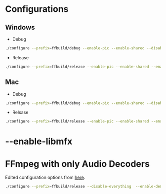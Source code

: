 # Configurations

## Windows

+ Debug
```sh
./configure --prefix=ffbuild/debug --enable-pic --enable-shared --disable-optimizations --enable-debug --disable-x86asm --extra-cflags=-g --disable-stripping --disable-doc --enable-runtime-cpudetect --disable-ptx-compression --disable-vulkan --disable-postproc --arch=x86_64 --enable-mediafoundation --toolchain=msvc
````

+ Release
```sh
./configure --prefix=ffbuild/release --enable-pic --enable-shared --enable-asm --enable-x86asm --disable-debug --enable-stripping --disable-doc --enable-runtime-cpudetect --disable-ptx-compression --disable-vulkan --disable-postproc --arch=x86_64 --enable-mediafoundation --toolchain=msvc
````

## Mac

+ Debug
```sh
./configure --prefix=ffbuild/debug --enable-pic --enable-shared --disable-optimizations --enable-debug --disable-x86asm --extra-cflags=-g --disable-stripping --disable-doc --enable-runtime-cpudetect --disable-ptx-compression --disable-vulkan --disable-postproc --arch=x86_64
````

+ Relsase
```sh
./configure --prefix=ffbuild/release --enable-pic --enable-shared --enable-asm --enable-x86asm --disable-debug --enable-stripping --disable-doc --enable-runtime-cpudetect --disable-ptx-compression --disable-vulkan --disable-postproc --arch=x86_64
````

#  --enable-libmfx 

<!-- + Debug
````
--toolchain=msvc --enable-pic --disable-doc --enable-debug --enable-runtime-cpudetect --enable-asm --enable-x86asm --target-os=win32 --enable-ffmpeg --disable-ffplay --enable-ffprobe --disable-alsa --enable-avcodec --enable-avdevice --enable-avformat --enable-avfilter --disable-postproc --enable-swresample --enable-swscale --disable-libaom --disable-libass --disable-avisynth --disable-bzlib --disable-libdav1d --disable-libfdk-aac --disable-libfontconfig --disable-libfreetype --disable-libfribidi --disable-iconv --disable-libilbc --disable-lzma --disable-libmp3lame --disable-libmodplug --disable-cuda --disable-nvenc --disable-nvdec  --disable-cuvid --disable-ffnvcodec --disable-opencl --disable-opengl --disable-libopenh264 --disable-libopenjpeg --disable-openssl --disable-libopus --disable-sdl2 --disable-libsnappy --disable-libsoxr 
--disable-libspeex --disable-libssh --disable-libtensorflow --disable-libtesseract --disable-libtheora --disable-libvorbis --disable-libvpx --disable-libwebp --disable-libx264 --disable-libx265 --disable-libxml2 --disable-zlib --disable-libsrt  --enable-cross-compile --arch=x86_64 --disable-static --enable-shared --extra-cflags=-DHAVE_UNISTD_H=0
````

+ Release
````


-->
# FFmpeg with only Audio Decoders

Edited configuration options from [here](https://github.com/mcmtroffaes/ffmpeg-msvc-build/issues/5#issuecomment-817362553).

```sh
./configure --prefix=ffbuild/release --disable-everything  --enable-demuxer=image2 --enable-demuxer=aac --enable-demuxer=ac3 --enable-demuxer=aiff --enable-demuxer=ape --enable-demuxer=asf --enable-demuxer=au --enable-demuxer=avi --enable-demuxer=flac --enable-demuxer=flv --enable-demuxer=matroska --enable-demuxer=mov --enable-demuxer=m4v --enable-demuxer=mp3 --enable-demuxer='mpc*' --enable-demuxer=ogg --enable-demuxer='pcm*' --enable-demuxer=rm --enable-demuxer=shorten --enable-demuxer=tak --enable-demuxer=tta --enable-demuxer=wav --enable-demuxer=wv --enable-demuxer=xwma --enable-demuxer=dsf --enable-demuxer=dts --enable-demuxer=truehd --enable-decoder='aac*' --enable-decoder=ac3 --enable-decoder=alac --enable-decoder=als --enable-decoder=ape --enable-decoder='atrac*' --enable-decoder=eac3 --enable-decoder=flac --enable-decoder='gsm*' --enable-decoder='mp1*' --enable-decoder='mp2*' --enable-decoder='mp3*' --enable-decoder='mpc*' --enable-decoder=opus --enable-decoder='ra*' --enable-decoder=ralf --enable-decoder=shorten --enable-decoder=tak --enable-decoder=tta --enable-decoder=vorbis --enable-decoder=wavpack --enable-decoder='wma*' --enable-decoder='pcm*' --enable-decoder='dsd*' --enable-decoder=truehd --enable-decoder=mjpeg --enable-parser='aac*' --enable-parser=ac3 --enable-parser=cook --enable-parser=dca --enable-parser=flac --enable-parser=gsm --enable-parser=mpegaudio --enable-parser=tak --enable-parser=vorbis --enable-rpath --enable-pic --enable-shared --enable-asm --disable-debug --enable-stripping --disable-doc --enable-runtime-cpudetect --arch=arm64
```





